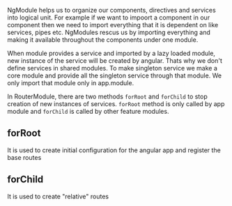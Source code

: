 NgModule helps us to organize our components, directives and services into logical unit. For example if we want to impoort a component in our component then we need to import everything that it is dependent on like services,
pipes etc. NgModules rescus us by importing everything and making it available throughout the components under one module.

When module provides a service and imported by a lazy loaded module, new instance of the service will be created by angular. Thats why we don't define services in shared modules. To make singleton service we make a core module and provide all the singleton service through that module. We only import that module only in app.module.

In RouterModule, there are two methods `forRoot` and `forChild` to stop creation of new instances of services. `forRoot` method is only called by app module and `forChild` is called by other feature modules.

## forRoot

It is used to create initial configuration for the angular app and register the base routes

## forChild

It is used to create "relative" routes
